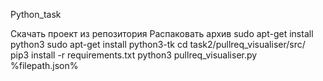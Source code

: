 Python_task

Скачать проект из репозитория
Распаковать архив
sudo apt-get install python3
sudo apt-get install python3-tk
cd task2/pullreq_visualiser/src/
pip3 install -r requirements.txt 
python3 pullreq_visualiser.py %filepath.json%
